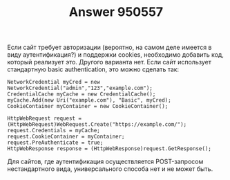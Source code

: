 ﻿---
title: "Answer 950557"
se.owner.user_id: 240512
se.owner.display_name: "MSDN.WhiteKnight"
se.owner.link: "https://ru.stackoverflow.com/users/240512/msdn-whiteknight"
se.answer_id: 950557
se.question_id: 950524
se.post_type: answer
se.score: 2
se.is_accepted: False
---
<p>Если сайт требует авторизации (вероятно, на самом деле имеется в виду аутентификация?) и поддержки cookies, необходимо добавить код, который реализует это. Другого варианта нет. Если сайт использует стандартную basic authentication, это можно сделать так:</p>

<pre><code>NetworkCredential myCred = new NetworkCredential("admin","123","example.com"); 
CredentialCache myCache = new CredentialCache(); 
myCache.Add(new Uri("example.com"), "Basic", myCred);
CookieContainer myContainer = new CookieContainer();

HttpWebRequest request = (HttpWebRequest)WebRequest.Create("https://example.com/");
request.Credentials = myCache;
request.CookieContainer = myContainer;
request.PreAuthenticate = true;
HttpWebResponse response = (HttpWebResponse)request.GetResponse();
</code></pre>

<p>Для сайтов, где аутентификация осуществляется POST-запросом нестандартного вида, универсального способа нет и не может быть. </p>
